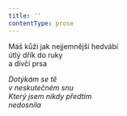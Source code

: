 ```yaml
---
title: ''
contentType: prose
---
```


<section>

Máš kůži jak nejjemnější hedvábí  
útlý dřík do ruky  
a dívčí prsa

_Dotýkám se tě  
v neskutečném snu  
Který jsem nikdy předtím  
nedosnila_

</section>
